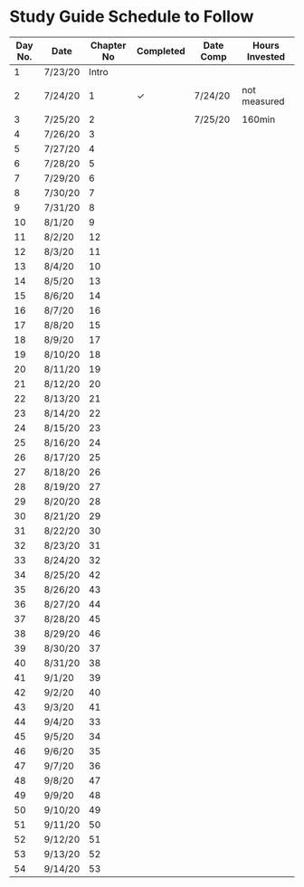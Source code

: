 # Study Guide Schedule to Follow
|	Day No.	|	Date	|	Chapter No	|	Completed	|	Date Comp	|	Hours Invested	|
|	---------	|	---------	|	---------	|	---------	|	---------	|	---------	|
|	1	|	7/23/20	|	Intro	|		|		|		|
|	2	|	7/24/20	|	1	|	<p>&#10003;</p>	|	7/24/20	|	not measured	|
|	3	|	7/25/20	|	2	|		|7/25/20	|160min	|
|	4	|	7/26/20	|	3	|		|		|		|
|	5	|	7/27/20	|	4	|		|		|		|
|	6	|	7/28/20	|	5	|		|		|		|
|	7	|	7/29/20	|	6	|		|		|		|
|	8	|	7/30/20	|	7	|		|		|		|
|	9	|	7/31/20	|	8	|		|		|		|
|	10	|	8/1/20	|	9	|		|		|		|
|	11	|	8/2/20	|	12	|		|		|		|
|	12	|	8/3/20	|	11	|		|		|		|
|	13	|	8/4/20	|	10	|		|		|		|
|	14	|	8/5/20	|	13	|		|		|		|
|	15	|	8/6/20	|	14	|		|		|		|
|	16	|	8/7/20	|	16	|		|		|		|
|	17	|	8/8/20	|	15	|		|		|		|
|	18	|	8/9/20	|	17	|		|		|		|
|	19	|	8/10/20	|	18	|		|		|		|
|	20	|	8/11/20	|	19	|		|		|		|
|	21	|	8/12/20	|	20	|		|		|		|
|	22	|	8/13/20	|	21	|		|		|		|
|	23	|	8/14/20	|	22	|		|		|		|
|	24	|	8/15/20	|	23	|		|		|		|
|	25	|	8/16/20	|	24	|		|		|		|
|	26	|	8/17/20	|	25	|		|		|		|
|	27	|	8/18/20	|	26	|		|		|		|
|	28	|	8/19/20	|	27	|		|		|		|
|	29	|	8/20/20	|	28	|		|		|		|
|	30	|	8/21/20	|	29	|		|		|		|
|	31	|	8/22/20	|	30	|		|		|		|
|	32	|	8/23/20	|	31	|		|		|		|
|	33	|	8/24/20	|	32	|		|		|		|
|	34	|	8/25/20	|	42	|		|		|		|
|	35	|	8/26/20	|	43	|		|		|		|
|	36	|	8/27/20	|	44	|		|		|		|
|	37	|	8/28/20	|	45	|		|		|		|
|	38	|	8/29/20	|	46	|		|		|		|
|	39	|	8/30/20	|	37	|		|		|		|
|	40	|	8/31/20	|	38	|		|		|		|
|	41	|	9/1/20	|	39	|		|		|		|
|	42	|	9/2/20	|	40	|		|		|		|
|	43	|	9/3/20	|	41	|		|		|		|
|	44	|	9/4/20	|	33	|		|		|		|
|	45	|	9/5/20	|	34	|		|		|		|
|	46	|	9/6/20	|	35	|		|		|		|
|	47	|	9/7/20	|	36	|		|		|		|
|	48	|	9/8/20	|	47	|		|		|		|
|	49	|	9/9/20	|	48	|		|		|		|
|	50	|	9/10/20	|	49	|		|		|		|
|	51	|	9/11/20	|	50	|		|		|		|
|	52	|	9/12/20	|	51	|		|		|		|
|	53	|	9/13/20	|	52	|		|		|		|
|	54	|	9/14/20	|	53	|		|		|		|
